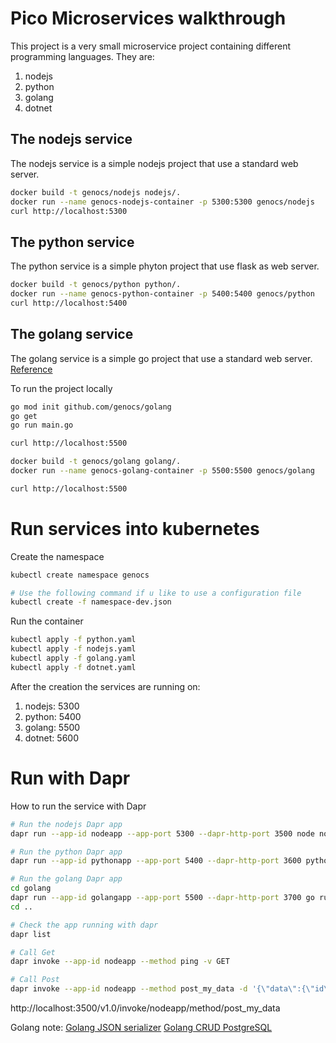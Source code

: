 Pico Microservices walkthrough
====

This project is a very small microservice project containing different programming languages. They are:
1. nodejs
2. python
3. golang
4. dotnet

## The nodejs service
The nodejs service is a simple nodejs project that use a standard web server.

``` bash
docker build -t genocs/nodejs nodejs/.
docker run --name genocs-nodejs-container -p 5300:5300 genocs/nodejs
curl http://localhost:5300
```

## The python service
The python service is a simple phyton project that use flask as web server.

``` bash
docker build -t genocs/python python/.
docker run --name genocs-python-container -p 5400:5400 genocs/python
curl http://localhost:5400
```


## The golang service
The golang service is a simple go project that use a standard web server.
[Reference](https://www.callicoder.com/docker-golang-image-container-example/)

To run the project locally
``` bash
go mod init github.com/genocs/golang
go get
go run main.go

curl http://localhost:5500
```

``` bash
docker build -t genocs/golang golang/.
docker run --name genocs-golang-container -p 5500:5500 genocs/golang

curl http://localhost:5500
```

# Run services into kubernetes

Create the namespace
``` bash
kubectl create namespace genocs

# Use the following command if u like to use a configuration file
kubectl create -f namespace-dev.json
```

Run the container
``` bash
kubectl apply -f python.yaml
kubectl apply -f nodejs.yaml
kubectl apply -f golang.yaml
kubectl apply -f dotnet.yaml
```

After the creation the services are running on:

1. nodejs: 5300
2. python: 5400
3. golang: 5500
4. dotnet: 5600

# Run with Dapr

How to run the service with Dapr 
``` bash
# Run the nodejs Dapr app
dapr run --app-id nodeapp --app-port 5300 --dapr-http-port 3500 node nodejs/hello-server.js

# Run the python Dapr app
dapr run --app-id pythonapp --app-port 5400 --dapr-http-port 3600 python python-flask/app.py

# Run the golang Dapr app
cd golang
dapr run --app-id golangapp --app-port 5500 --dapr-http-port 3700 go run main.go
cd ..

# Check the app running with dapr
dapr list

# Call Get 
dapr invoke --app-id nodeapp --method ping -v GET

# Call Post
dapr invoke --app-id nodeapp --method post_my_data -d '{\"data\":{\"id\":\"Hello\"}}'
```


http://localhost:3500/v1.0/invoke/nodeapp/method/post_my_data



Golang note:
[Golang JSON serializer](https://blog.golang.org/json)
[Golang CRUD PostgreSQL](https://sagarkbhatt.medium.com/golang-hack-empty-response-body-682cf1a60cf6)
